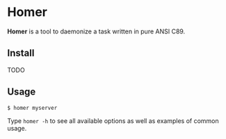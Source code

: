 # Homer

**Homer** is a tool to daemonize a task written in pure ANSI C89.

## Install

TODO

## Usage

```
$ homer myserver
```

Type `homer -h` to see all available options as well as examples of common
usage.
